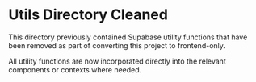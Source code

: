 # Utils Directory Cleaned

This directory previously contained Supabase utility functions that have been removed as part of converting this project to frontend-only.

All utility functions are now incorporated directly into the relevant components or contexts where needed.
